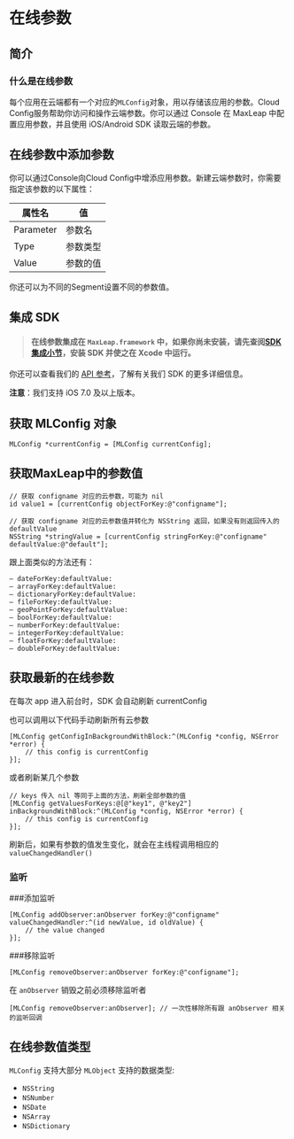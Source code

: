 # 在线参数

## 简介
### 什么是在线参数
每个应用在云端都有一个对应的`MLConfig`对象，用以存储该应用的参数。Cloud Config服务帮助你访问和操作云端参数。你可以通过 Console 在 MaxLeap 中配置应用参数，并且使用 iOS/Android SDK 读取云端的参数。

## 在线参数中添加参数
你可以通过Console向Cloud Config中增添应用参数。新建云端参数时，你需要指定该参数的以下属性：

属性名|值
-------|-------
Parameter|参数名
Type|参数类型
Value|参数的值

你还可以为不同的Segment设置不同的参数值。

## 集成 SDK

> #### 在线参数集成在 `MaxLeap.framework` 中，如果你尚未安装，请先查阅[SDK 集成小节](ML_DOCS_GUIDE_LINK_PLACEHOLDER_IOS#SDK_Install)，安装 SDK 并使之在 Xcode 中运行。

你还可以查看我们的 [API 参考](ML_DOCS_LINK_PLACEHOLDER_API_REF_IOS)，了解有关我们 SDK 的更多详细信息。

**注意**：我们支持 iOS 7.0 及以上版本。

## 获取 MLConfig 对象

```objc
MLConfig *currentConfig = [MLConfig currentConfig];
```

## 获取MaxLeap中的参数值

```objc
// 获取 configname 对应的云参数，可能为 nil
id value1 = [currentConfig objectForKey:@"configname"];
     
// 获取 configname 对应的云参数值并转化为 NSString 返回，如果没有则返回传入的 defaultValue
NSString *stringValue = [currentConfig stringForKey:@"configname" defaultValue:@"default"];
```

 跟上面类似的方法还有：
 
`– dateForKey:defaultValue:`<br>
`– arrayForKey:defaultValue:`<br>
`– dictionaryForKey:defaultValue:`<br>
`– fileForKey:defaultValue:`<br>
`– geoPointForKey:defaultValue:`<br>
`– boolForKey:defaultValue:`<br>
`– numberForKey:defaultValue:`<br>
`– integerForKey:defaultValue:`<br>
`– floatForKey:defaultValue:`<br>
`– doubleForKey:defaultValue:`


## 获取最新的在线参数

在每次 app 进入前台时，SDK 会自动刷新 currentConfig

也可以调用以下代码手动刷新所有云参数

```objc
[MLConfig getConfigInBackgroundWithBlock:^(MLConfig *config, NSError *error) {
    // this config is currentConfig
}];
```

或者刷新某几个参数

```objc
// keys 传入 nil 等同于上面的方法，刷新全部参数的值
[MLConfig getValuesForKeys:@[@"key1", @"key2"] inBackgroundWithBlock:^(MLConfig *config, NSError *error) {
    // this config is currentConfig
}];
```

刷新后，如果有参数的值发生变化，就会在主线程调用相应的 `valueChangedHandler()`

### 监听

###添加监听

```objc
[MLConfig addObserver:anObserver forKey:@"configname" valueChangedHandler:^(id newValue, id oldValue) {
	// the value changed
}];
```

###移除监听

```objc
[MLConfig removeObserver:anObserver forKey:@"configname"];
```

在 `anObserver` 销毁之前必须移除监听者

```objc
[MLConfig removeObserver:anObserver]; // 一次性移除所有跟 anObserver 相关的监听回调
```

## 在线参数值类型

`MLConfig` 支持大部分 `MLObject` 支持的数据类型:

- `NSString`
- `NSNumber`
- `NSDate`
- `NSArray`
- `NSDictionary`
